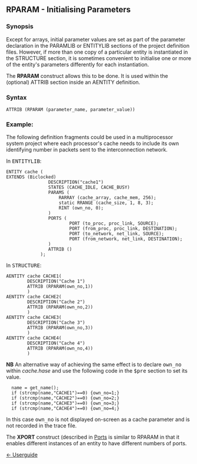 ## RPARAM - Initialising Parameters

### Synopsis

Except for arrays, initial parameter values are set as part of the parameter declaration in the PARAMLIB or ENTITYLIB sections of the project definition files. However, if more than one copy of a particular entity is instantiated in the STRUCTURE section, it is sometimes convenient to initialise one or more of the entity's parameters differently for each instantiation.

The **RPARAM** construct allows this to be done. It is used within the (optional) ATTRIB section inside an AENTITY definition.

### Syntax

```
ATTRIB (RPARAM (parameter_name, parameter_value))
```

### Example:

The following definition fragments could be used in a multiprocessor system project where each processor's cache needs to include its own identifying number in packets sent to the interconnection network.

In <tt>ENTITYLIB</tt>:

```
ENTITY cache (
EXTENDS (Biclocked)
      			DESCRIPTION("cache1")
      			STATES (CACHE_IDLE, CACHE_BUSY)
	  			PARAMS (
              		RARRAY (cache_array, cache_mem, 256);
              		static RRANGE (cache_size, 1, 8, 3);
              		RINT (own_no, 0);
      			)
      			PORTS (
             			PORT (to_proc, proc_link, SOURCE);
             			PORT (from_proc, proc_link, DESTINATION);
             			PORT (to_network, net_link, SOURCE);
             			PORT (from_network, net_link, DESTINATION);
      			)
      	 		ATTRIB ()
     	 	 );
```

In <tt>STRUCTURE</tt>:

```
AENTITY cache CACHE1(
        DESCRIPTION("Cache 1")
        ATTRIB (RPARAM(own_no,1))
        )
AENTITY cache CACHE2(
        DESCRIPTION("Cache 2")
        ATTRIB (RPARAM(own_no,2))
        )
AENTITY cache CACHE3(
        DESCRIPTION("Cache 3")
        ATTRIB (RPARAM(own_no,3))
        )
AENTITY cache CACHE4(
        DESCRIPTION("Cache 4")
        ATTRIB (RPARAM(own_no,4))
        )
```

**NB** An alternative way of achieving the same effect is to declare <tt>own_no</tt> within *cache.hase* and use the following code in the <tt>$pre</tt> section to set its value.

```
  name = get_name();
  if (strcmp(name,"CACHE1")==0) {own_no=1;}
  if (strcmp(name,"CACHE2")==0) {own_no=2;}
  if (strcmp(name,"CACHE3")==0) {own_no=3;}
  if (strcmp(name,"CACHE4")==0) {own_no=4;}
```

In this case <tt>own_no</tt> is not displayed on-screen as a cache parameter and is not recorded in the trace file.

The **XPORT** construct (described in [Ports](<port.html>) is similar to RPARAM in that it enables different instances of an entity to have different numbers of ports.

[<- Userguide](<Userguide.md>)
